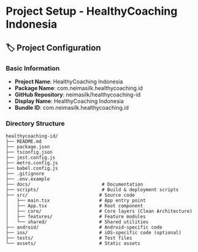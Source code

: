 # Project Setup - HealthyCoaching Indonesia

## 🏷️ Project Configuration

### Basic Information
- **Project Name**: HealthyCoaching Indonesia
- **Package Name**: com.neimasilk.healthycoaching.id
- **GitHub Repository**: neimasilk/healthycoaching-id
- **Display Name**: HealthyCoaching Indonesia
- **Bundle ID**: com.neimasilk.healthycoaching.id

### Directory Structure
```
healthycoaching-id/
├── README.md
├── package.json
├── tsconfig.json
├── jest.config.js
├── metro.config.js
├── babel.config.js
├── .gitignore
├── .env.example
├── docs/                          # Documentation
├── scripts/                       # Build & deployment scripts
├── src/                          # Source code
│   ├── main.tsx                  # App entry point
│   ├── App.tsx                   # Root component
│   ├── core/                     # Core layers (Clean Architecture)
│   ├── features/                 # Feature modules
│   └── shared/                   # Shared utilities
├── android/                      # Android-specific code
├── ios/                          # iOS-specific code (optional)
├── tests/                        # Test files
└── assets/                       # Static assets
```